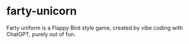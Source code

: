 # farty-unicorn
Farty uniform is a Flappy Bird style game, created by vibe coding with ChatGPT, purely out of fun.

